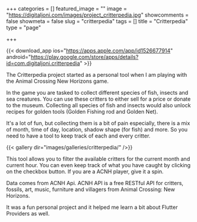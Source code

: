 +++
categories = []
featured_image = ""
image = "https://digitaljoni.com/images/project_critterpedia.jpg"
showcomments = false
showmeta = false
slug = "critterpedia"
tags = []
title = "Critterpedia"
type = "page"

+++

{{< download_app  ios="https://apps.apple.com/app/id1526677914" android="https://play.google.com/store/apps/details?id=com.digitaljoni.critterpedia" >}}

The Critterpedia project started as a personal tool when I am playing with the Animal Crossing New Horizons game. 

In the game you are tasked to collect different species of fish, insects and sea creatures. You can use these critters to either sell for a price or donate to the museum. Collecting all species of fish and insects would also unlock recipes for golden tools (Golden Fishing rod and Golden Net).

It's a lot of fun, but collecting them is a bit of pain especially, there is a mix of month, time of day, location, shadow shape (for fish) and more. So you need to have a tool to keep track of each and every critter.

{{< gallery dir="images/galleries/critterpedia/" />}}

This tool allows you to filter the available critters for the current month and current hour. You can even keep track of what you have caught by clicking on the checkbox button. If you are a ACNH player, give it a spin.

Data comes from ACNH Api. ACNH API is a free RESTful API for critters, fossils, art, music, furniture and villagers from Animal Crossing: New Horizons.

It was a fun personal project and it helped me learn a bit about Flutter Providers as well.
